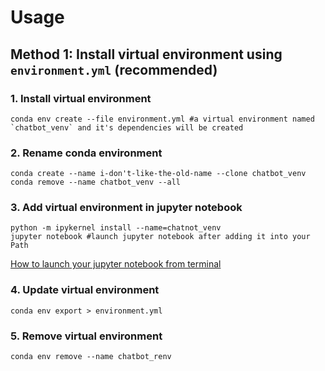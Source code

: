 # Usage

## Method 1: Install virtual environment using `environment.yml` (recommended)
### 1. Install virtual environment
```console
conda env create --file environment.yml #a virtual environment named `chatbot_venv` and it's dependencies will be created
```

### 2. Rename conda environment
```console
conda create --name i-don't-like-the-old-name --clone chatbot_venv
conda remove --name chatbot_venv --all
```

### 3. Add virtual environment in jupyter notebook
```console
python -m ipykernel install --name=chatnot_venv
jupyter notebook #launch jupyter notebook after adding it into your Path
```
[How to launch your jupyter notebook from terminal](https://towardsdatascience.com/how-to-launch-jupyter-notebook-quickly-26e500ad4560)

### 4. Update virtual environment
```console
conda env export > environment.yml 
```

### 5. Remove virtual environment
```console
conda env remove --name chatbot_renv
```

